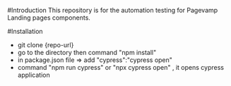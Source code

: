 #Introduction
This repository is for the automation testing for Pagevamp Landing pages components.

#Installation
- git clone {repo-url}
- go to the directory then command "npm install"
- in package.json file => add "cypress":"cypress open"
- command "npm run cypress" or "npx cypress open" , it opens cypress application
